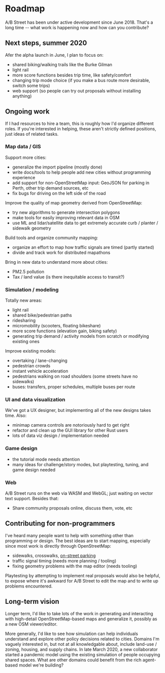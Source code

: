 # Roadmap

A/B Street has been under active development since June 2018. That's a long time
-- what work is happening now and how can you contribute?

## Next steps, summer 2020

Afer the alpha launch in June, I plan to focus on:

- shared biking/walking trails like the Burke Gilman
- light rail
- more score functions besides trip time, like safety/comfort
- changing trip mode choice (if you make a bus route more desirable, switch some
  trips)
- web support (so people can try out proposals without installing anything)

## Ongoing work

If I had resources to hire a team, this is roughly how I'd organize different
roles. If you're interested in helping, these aren't strictly defined positions,
just ideas of related tasks.

### Map data / GIS

Support more cities:

- generalize the import pipeline (mostly done)
- write docs/tools to help people add new cities without programming experience
- add support for non-OpenStreetMap input: GeoJSON for parking in Perth, other
  trip demand sources, etc
- fix bugs for driving on the left side of the road

Improve the quality of map geometry derived from OpenStreetMap:

- try new algorithms to generate intersection polygons
- make tools for easily improving relevant data in OSM
- use ML and lidar/satellite data to get extremely accurate curb / planter /
  sidewalk geometry

Build tools and organize community mapping:

- organize an effort to map how traffic signals are timed (partly started)
- divide and track work for distributed mapathons

Bring in new data to understand more about cities:

- PM2.5 pollution
- Tax / land value (is there inequitable access to transit?)

### Simulation / modeling

Totally new areas:

- light rail
- shared bike/pedestrian paths
- ridesharing
- micromobility (scooters, floating bikeshare)
- more score functions (elevation gain, biking safety)
- generating trip demand / activity models from scratch or modifying existing
  ones

Improve existing models:

- overtaking / lane-changing
- pedestrian crowds
- instant vehicle acceleration
- pedestrians walking on road shoulders (some streets have no sidewalks)
- buses: transfers, proper schedules, multiple buses per route

### UI and data visualization

We've got a UX designer, but implementing all of the new designs takes time.
Also:

- minimap camera controls are notoriously hard to get right
- refactor and clean up the GUI library for other Rust users
- lots of data viz design / implementation needed

### Game design

- the tutorial mode needs attention
- many ideas for challenge/story modes, but playtesting, tuning, and game design
  needed

### Web

A/B Street runs on the web via WASM and WebGL; just waiting on vector text
support. Besides that:

- Share community proposals online, discuss them, vote, etc

## Contributing for non-programmers

I've heard many people want to help with something other than programming or
design. The best ideas are to start mapping, especially since most work is
directly through OpenStreetMap:

- sidewalks, crosswalks,
  [on-street parking](https://dabreegster.github.io/abstreet/map_parking.html)
- traffic signal timing (needs more planning / tooling)
- fixing geometry problems with the map editor (needs tooling)

Playtesting by attempting to implement real proposals would also be helpful, to
expose where it's awkward for A/B Street to edit the map and to write up
problems encountered.

## Long-term vision

Longer term, I'd like to take lots of the work in generating and interacting
with high-detail OpenStreetMap-based maps and generalize it, possibly as a new
OSM viewer/editor.

More generally, I'd like to see how simulation can help individuals understand
and explore other policy decisions related to cities. Domains I'm vaguely
interested in, but not at all knowledgable about, include land-use / zoning,
housing, and supply chains. In late March 2020, a new collaborator started a
pandemic model using the existing simulation of people occupying shared spaces.
What are other domains could benefit from the rich agent-based model we're
building?
